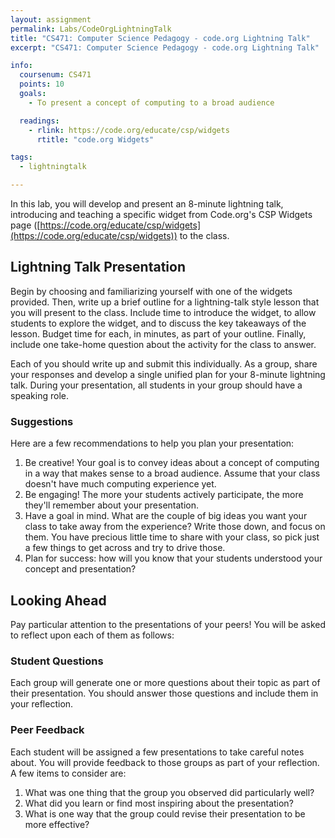 ```yaml
---
layout: assignment
permalink: Labs/CodeOrgLightningTalk
title: "CS471: Computer Science Pedagogy - code.org Lightning Talk"
excerpt: "CS471: Computer Science Pedagogy - code.org Lightning Talk"

info:
  coursenum: CS471
  points: 10
  goals:
    - To present a concept of computing to a broad audience

  readings:
    - rlink: https://code.org/educate/csp/widgets
      rtitle: "code.org Widgets"

tags:
  - lightningtalk

---
```


In this lab, you will develop and present an 8-minute lightning talk, introducing and teaching a specific widget from Code.org's CSP Widgets page ([https://code.org/educate/csp/widgets](https://code.org/educate/csp/widgets)) to the class.

## Lightning Talk Presentation
Begin by choosing and familiarizing yourself with one of the widgets provided.  Then, write up a brief outline for a lightning-talk style lesson that you will present to the class.  Include time to introduce the widget, to allow students to explore the widget, and to discuss the key takeaways of the lesson.  Budget time for each, in minutes, as part of your outline.  Finally, include one take-home question about the activity for the class to answer.  

Each of you should write up and submit this individually.  As a group, share your responses and develop a single unified plan for your 8-minute lightning talk.  During your presentation, all students in your group should have a speaking role.

### Suggestions

Here are a few recommendations to help you plan your presentation:

1. Be creative!  Your goal is to convey ideas about a concept of computing in a way that makes sense to a broad audience.  Assume that your class doesn't have much computing experience yet.
2. Be engaging!  The more your students actively participate, the more they'll remember about your presentation.
3. Have a goal in mind.  What are the couple of big ideas you want your class to take away from the experience?  Write those down, and focus on them.  You have precious little time to share with your class, so pick just a few things to get across and try to drive those.
4. Plan for success: how will you know that your students understood your concept and presentation?

## Looking Ahead

Pay particular attention to the presentations of your peers!  You will be asked to reflect upon each of them as follows:

### Student Questions
Each group will generate one or more questions about their topic as part of their presentation.  You should answer those questions and include them in your reflection.

### Peer Feedback
Each student will be assigned a few presentations to take careful notes about.  You will provide feedback to those groups as part of your reflection.  A few items to consider are:

1. What was one thing that the group you observed did particularly well?
2. What did you learn or find most inspiring about the presentation?
3. What is one way that the group could revise their presentation to be more effective?